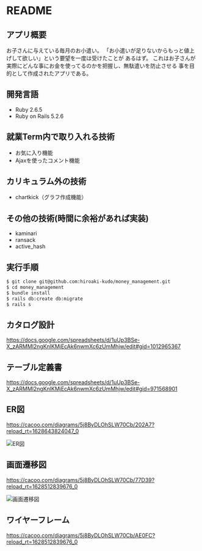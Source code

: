 # README

## アプリ概要

お子さんに与えている毎月のお小遣い。
「お小遣いが足りないからもっと値上げして欲しい」という要望を一度は受けたことが
あるはず。
これはお子さんが実際にどんな事にお金を使ってるのかを把握し、無駄遣いを防止させる
事を目的として作成されたアプリである。		

## 開発言語

* Ruby 2.6.5
* Ruby on Rails 5.2.6

## 就業Term内で取り入れる技術

* お気に入り機能
* Ajaxを使ったコメント機能

## カリキュラム外の技術
* chartkick（グラフ作成機能）

## その他の技術(時間に余裕があれば実装)
* kaminari
* ransack
* active_hash

## 実行手順

```bash
$ git clone git@github.com:hiroaki-kudo/money_management.git
$ cd money_management
$ bundle install  
$ rails db:create db:migrate  
$ rails s
```

## カタログ設計

https://docs.google.com/spreadsheets/d/1uUp3BSe-X_zARMMl2ngKnlKMjEcAk6nwmXc6zUmMhjw/edit#gid=1012965367

## テーブル定義書

https://docs.google.com/spreadsheets/d/1uUp3BSe-X_zARMMl2ngKnlKMjEcAk6nwmXc6zUmMhjw/edit#gid=971568901

## ER図

https://cacoo.com/diagrams/5j8ByDLOhSLW70Cb/202A7?reload_rt=1628643824047_0

![ER図](https://user-images.githubusercontent.com/83793785/130313414-df9ea85f-8272-4a5b-8e0a-0f70fba91eb0.png)

## 画面遷移図

https://cacoo.com/diagrams/5j8ByDLOhSLW70Cb/77D39?reload_rt=1628512839676_0

![画面遷移図](https://user-images.githubusercontent.com/83793785/129132445-5ffafb8f-3c4b-463d-8c8c-846cf3760617.png)

## ワイヤーフレーム

https://cacoo.com/diagrams/5j8ByDLOhSLW70Cb/AE0FC?reload_rt=1628512839676_0
